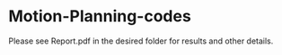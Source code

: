 # Motion-Planning-codes
Please see Report.pdf in the desired folder for results and other details.  
